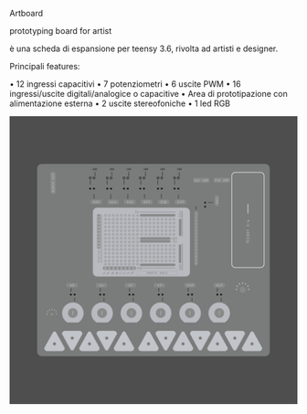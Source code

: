 Artboard 

prototyping board for artist




è una scheda di espansione per teensy 3.6, rivolta ad artisti e designer.


Principali features:


• 12 ingressi capacitivi 
• 7 potenziometri
• 6 uscite PWM
• 16 ingressi/uscite digitali/analogice o capacitive 
• Area di prototipazione con alimentazione esterna
• 2 uscite stereofoniche 
• 1 led RGB
 
 
 
 


![Drag Racing](https://github.com/frmurgia/Artboard_library/blob/master/arboard_board-01.png?raw=true)
